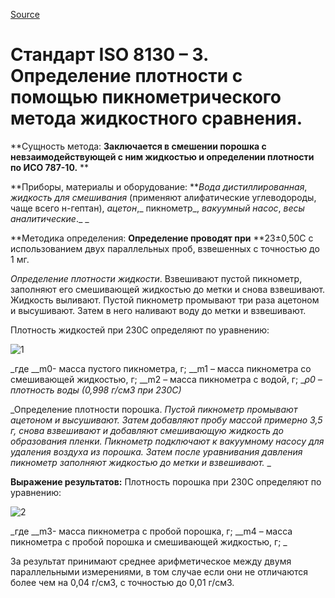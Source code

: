 
[Source](http://vseokraskah.net/standart-iso-8130-3 "Permalink to Стандарт ISO 8130 – 3. Определение плотности с помощью пикнометрического метода жидкостного сравнения.")

# Стандарт ISO 8130 – 3. Определение плотности с помощью пикнометрического метода жидкостного сравнения.

**Сущность метода: **Заключается в смешении порошка с невзаимодействующей с ним жидкостью и определении плотности по ИСО 787-10.** **

**Приборы, материалы и оборудование: **_Вода дистиллированная_, _жидкость для смешивания_ (применяют алифатические углеводороды, чаще всего н-гептан), _ацетон_,_ пикнометр_, _вакуумный насос_, _весы аналитические_._ _

**Методика определения: **Определение проводят при** **23±0,50С с использованием двух параллельных проб, взвешенных с точностью до 1 мг.

_Определение плотности жидкости_.  Взвешивают пустой пикнометр, заполняют его смешивающей жидкостью до метки и снова взвешивают. Жидкость выливают. Пустой пикнометр промывают три раза ацетоном и высушивают. Затем в него наливают воду до метки и взвешивают.

Плотность жидкостей при 230С определяют по уравнению:

![][1]

_где __m0\- масса пустого пикнометра, г; __m1 – масса пикнометра со смешивающей жидкостью, г; __m2 – масса пикнометра с водой, г; __ρ0 – плотность воды (0,998 г/см3 при 230С)_

_Определение плотности порошка. _Пустой пикнометр промывают ацетоном и высушивают. Затем добавляют пробу массой примерно 3,5 г, снова взвешивают и добавляют смешивающую жидкость до образования пленки. Пикнометр подключают к вакуумному насосу для удаления воздуха из порошка. Затем после уравнивания давления пикнометр заполняют жидкостью до метки и взвешивают._ _

**Выражение результатов:** Плотность порошка при 230С определяют по уравнению:

 

![][2]

_где __m3\- масса пикнометра с пробой порошка, г; __m4 – масса пикнометра с пробой порошка и смешивающей жидкостью, г; _

За результат принимают среднее арифметическое между двумя параллельными измерениями, в том случае если они не отличаются более чем на 0,04 г/см3, с точностью до 0,01 г/см3.

 

[1]: /img/13.jpg "1"
[2]: ![caption]/img/22.jpg "2"

  